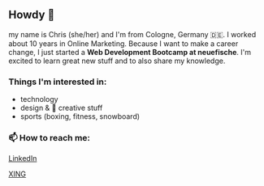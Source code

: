 ## Howdy 👋

my name is Chris (she/her) and I'm from Cologne, Germany :de:. I worked about 10 years in Online Marketing. Because I want to make a career change, I just started a **Web Development Bootcamp at neuefische**. I'm excited to learn great new stuff and to also share my knowledge.

### Things I'm interested in:
* technology
* design & :art: creative stuff
* sports (boxing, fitness, snowboard)

### 📫 How to reach me:
[LinkedIn](https://www.linkedin.com/in/christiane-hertwig-581237a3/)

[XING](https://www.xing.com/profile/Christiane_Hertwig/cv)
